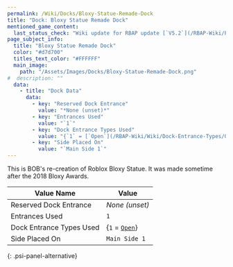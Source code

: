 ```yaml
---
permalink: /Wiki/Docks/Bloxy-Statue-Remade-Dock
title: "Dock: Bloxy Statue Remade Dock"
mentioned_game_content:
  last_status_check: "Wiki update for RBAP update [`V5.2`](/RBAP-Wiki/Posts/Update-Log/5-2-0)"
page_subject_info:
  title: "Bloxy Statue Remade Dock"
  color: "#d7d700"
  titles_text_color: "#FFFFFF"
  main_image:
    path: "/Assets/Images/Docks/Bloxy-Statue-Remade-Dock.png"
#  description: ""
  data:
    - title: "Dock Data"
      data:
        - key: "Reserved Dock Entrance"
          value: "*None (unset)*"
        - key: "Entrances Used"
          value: "`1`"
        - key: "Dock Entrance Types Used"
          value: "{`1` = [`Open`](/RBAP-Wiki/Wiki/Dock-Entrance-Types/Open)}"
        - key: "Side Placed On"
          value: "`Main Side 1`"
---
```


This is BOB's re-creation of Roblox Bloxy Statue. It was made sometime after the 2018 Bloxy Awards.

| Value Name               | Value |
|-|-|
| Reserved Dock Entrance   | *None (unset)* |
| Entrances Used           | `1` |
| Dock Entrance Types Used | {`1` = [`Open`](/RBAP-Wiki/Wiki/Dock-Entrance-Types/Open)} |
| Side Placed On           | `Main Side 1` |
{: .psi-panel-alternative}

<img src="/RBAP-Wiki/Assets/Images/Docks/Bloxy-Statue-Remade-Dock.png" alt="">